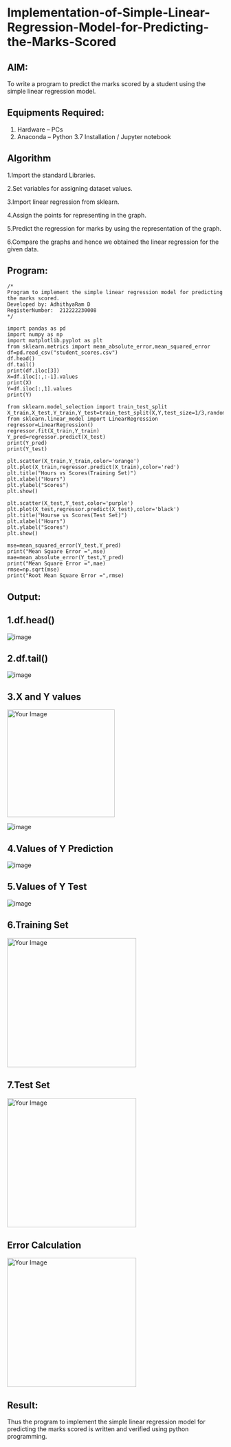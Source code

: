 # Implementation-of-Simple-Linear-Regression-Model-for-Predicting-the-Marks-Scored

## AIM:
To write a program to predict the marks scored by a student using the simple linear regression model.

## Equipments Required:
1. Hardware – PCs
2. Anaconda – Python 3.7 Installation / Jupyter notebook

## Algorithm
1.Import the standard Libraries.

2.Set variables for assigning dataset values.

3.Import linear regression from sklearn.

4.Assign the points for representing in the graph.

5.Predict the regression for marks by using the representation of the graph.

6.Compare the graphs and hence we obtained the linear regression for the given data.

## Program:
```
/*
Program to implement the simple linear regression model for predicting the marks scored.
Developed by: AdhithyaRam D
RegisterNumber:  212222230008
*/

import pandas as pd
import numpy as np
import matplotlib.pyplot as plt
from sklearn.metrics import mean_absolute_error,mean_squared_error
df=pd.read_csv("student_scores.csv")
df.head()
df.tail()
print(df.iloc[3])
X=df.iloc[:,:-1].values
print(X)
Y=df.iloc[:,1].values
print(Y)

from sklearn.model_selection import train_test_split
X_train,X_test,Y_train,Y_test=train_test_split(X,Y,test_size=1/3,random_state=0)
from sklearn.linear_model import LinearRegression
regressor=LinearRegression()
regressor.fit(X_train,Y_train)
Y_pred=regressor.predict(X_test)
print(Y_pred)
print(Y_test)

plt.scatter(X_train,Y_train,color='orange')
plt.plot(X_train,regressor.predict(X_train),color='red')
plt.title("Hours vs Scores(Training Set)")
plt.xlabel("Hours")
plt.ylabel("Scores")
plt.show()

plt.scatter(X_test,Y_test,color='purple')
plt.plot(X_test,regressor.predict(X_test),color='black')
plt.title("Hourse vs Scores(Test Set)")
plt.xlabel("Hours")
plt.ylabel("Scores")
plt.show()

mse=mean_squared_error(Y_test,Y_pred)
print("Mean Square Error =",mse)
mae=mean_absolute_error(Y_test,Y_pred)
print("Mean Square Error =",mae)
rmse=np.sqrt(mse)
print("Root Mean Square Error =",rmse)
```

## Output:

## 1.df.head()
![image](https://github.com/Adhithyaram29D/Implementation-of-Simple-Linear-Regression-Model-for-Predicting-the-Marks-Scored/assets/119393540/21f49b6f-f73a-4e88-b62c-f6cb759f56af)

## 2.df.tail()
![image](https://github.com/Adhithyaram29D/Implementation-of-Simple-Linear-Regression-Model-for-Predicting-the-Marks-Scored/assets/119393540/ef24964a-9964-4929-9e7d-5a897e77ebcb)

## 3.X and Y values
<img src="https://github.com/Adhithyaram29D/Implementation-of-Simple-Linear-Regression-Model-for-Predicting-the-Marks-Scored/assets/119393540/22e09399-26b3-43ae-a284-d7457dcb3346" alt="Your Image" width="250" height="250">

![image](https://github.com/Adhithyaram29D/Implementation-of-Simple-Linear-Regression-Model-for-Predicting-the-Marks-Scored/assets/119393540/595b0790-7016-4288-99c0-78ad04b702e5)

## 4.Values of Y Prediction
![image](https://github.com/Adhithyaram29D/Implementation-of-Simple-Linear-Regression-Model-for-Predicting-the-Marks-Scored/assets/119393540/28718469-5a74-4b0c-a7e7-3e05511bf120)

## 5.Values of Y Test
![image](https://github.com/Adhithyaram29D/Implementation-of-Simple-Linear-Regression-Model-for-Predicting-the-Marks-Scored/assets/119393540/0f4d3c24-c60b-4bf8-8dd3-a198a20610fc)

## 6.Training Set
<img src="https://github.com/Adhithyaram29D/Implementation-of-Simple-Linear-Regression-Model-for-Predicting-the-Marks-Scored/assets/119393540/ced09711-88b1-4eeb-acb1-5075c5fcf071" alt="Your Image" width="300">

## 7.Test Set
<img src="https://github.com/Adhithyaram29D/Implementation-of-Simple-Linear-Regression-Model-for-Predicting-the-Marks-Scored/assets/119393540/afd484ee-875c-4059-b41b-7d40e560e959" alt="Your Image" width="300">

## Error Calculation
<img src="https://github.com/Adhithyaram29D/Implementation-of-Simple-Linear-Regression-Model-for-Predicting-the-Marks-Scored/assets/119393540/fb3c225e-f55a-4698-bfe1-d0608c09cf94" alt="Your Image" width="300">

## Result:
Thus the program to implement the simple linear regression model for predicting the marks scored is written and verified using python programming.
